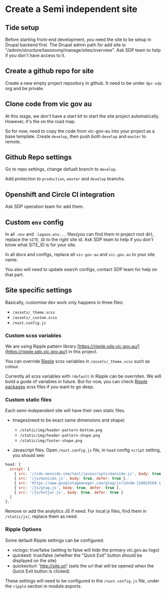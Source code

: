 # Create a Semi independent site

## Tide setup

Before starting front-end development, you need the site to be setup in Drupal backend first. The Drupal admin path for add site is: "/admin/structure/taxonomy/manage/sites/overview". Ask SDP team to help if you don't have access to it.

## Create a github repo for site

Create a new empty project repository in github. It need to be under `dpc-sdp` org and be private.

## Clone code from vic gov au

At this stage, we don't have a start kit to start the site project automatically. However, it's the on the road map.

So for now, need to copy the code from vic-gov-au into your project as a base template. Create `develop`, then push both `develop` and `master` to remote.

## Github Repo settings

Go to repo settings, change defualt branch to `develop`.

Add protection to `production`, `master` and `develop` branchs.

## Openshift and Circle CI integration

Ask SDP operation team for add them.

## Custom `env` config

In all `.env` and `.lagoon.env...` files(you can find them in project root dir), replace the `SITE_ID` to the right site id. Ask SDP team to help if you don't know what SITE_ID is for your site.

In all docs and configs, replace all `vic-gov-au` and `vic.gov.au` to your site name.

You also will need to update search configs, contact SDP team for help on that part.

## Site specific settings

Basically, customise dev work only happens in three files:

- `/assets/_theme.scss`
- `/assets/_custom.scss`
- `/nuxt.config.js`

### Custom scss variables

We are using Ripple pattern library [https://ripple.sdp.vic.gov.au/](https://ripple.sdp.vic.gov.au/) in this project.

You can override [Ripple](https://github.com/dpc-sdp/ripple) scss variables in
`/assets/_theme.scss` such as colour.

Currently all scss variables with `!default` in Ripple can be overriden.
We will build a guide of variables in future. But for now, you can check [Ripple packages](https://github.com/dpc-sdp/ripple/blob/master/packages) scss files if you want to go deep.

### Custom static files

Each semi-independent site will have their own static files.

- Images(need to be exact same dimensions and shape)
  - `/static/img/header-pattern-bottom.png`
  - `/static/img/header-pattern-shape.png`
  - `/static/img/footer-shape.png`

- Javascript files. Open `/nuxt.config.js` file, in `head` config `script` setting, you should see:

``` Javascript
head: {
  script: [
    { src: '//cdn.monsido.com/tool/javascripts/monsido.js', body: true, defer: true },
    { src: '/js/monsido.js', body: true, defer: true },
    { src: 'https://www.googletagmanager.com/gtag/js?id=UA-120824569-1', body: true, async: true },
    { src: '/js/gtag.js', body: true, defer: true },
    { src: '/js/hotjar.js', body: true, defer: true }
  ]
},
```

Remove or add the analytics JS if need. For local js files, find them in `/static/js/`, replace them as need.

### Ripple Options

Some default Ripple settings can be configured:

- viclogo: true/false (setting to false will hide the primary vic.gov.au logo)
- quickexit: true/false (whether the "Quick Exit" button should be displayed on the site)
- quickexiturl: 'http://site.url' (sets the url that will be opened when the Quick Exit button is clicked)

These settings will need to be configured in the `/nuxt.config.js` file, under the `ripple` section in module.exports.
